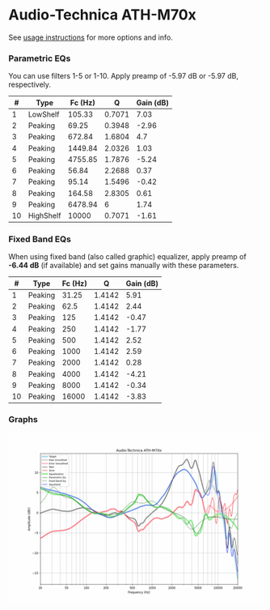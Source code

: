 # Audio-Technica ATH-M70x
See [usage instructions](https://github.com/jaakkopasanen/AutoEq#usage) for more options and info.

### Parametric EQs
You can use filters 1-5 or 1-10. Apply preamp of -5.97 dB or -5.97 dB, respectively.

|   # | Type      |   Fc (Hz) |      Q |   Gain (dB) |
|-----|-----------|-----------|--------|-------------|
|   1 | LowShelf  |    105.33 | 0.7071 |        7.03 |
|   2 | Peaking   |     69.25 | 0.3948 |       -2.96 |
|   3 | Peaking   |    672.84 | 1.6804 |        4.7  |
|   4 | Peaking   |   1449.84 | 2.0326 |        1.03 |
|   5 | Peaking   |   4755.85 | 1.7876 |       -5.24 |
|   6 | Peaking   |     56.84 | 2.2688 |        0.37 |
|   7 | Peaking   |     95.14 | 1.5496 |       -0.42 |
|   8 | Peaking   |    164.58 | 2.8305 |        0.61 |
|   9 | Peaking   |   6478.94 | 6      |        1.74 |
|  10 | HighShelf |  10000    | 0.7071 |       -1.61 |

### Fixed Band EQs
When using fixed band (also called graphic) equalizer, apply preamp of **-6.44 dB** (if available) and set gains manually with these parameters.

|   # | Type    |   Fc (Hz) |      Q |   Gain (dB) |
|-----|---------|-----------|--------|-------------|
|   1 | Peaking |     31.25 | 1.4142 |        5.91 |
|   2 | Peaking |     62.5  | 1.4142 |        2.44 |
|   3 | Peaking |    125    | 1.4142 |       -0.47 |
|   4 | Peaking |    250    | 1.4142 |       -1.77 |
|   5 | Peaking |    500    | 1.4142 |        2.52 |
|   6 | Peaking |   1000    | 1.4142 |        2.59 |
|   7 | Peaking |   2000    | 1.4142 |        0.28 |
|   8 | Peaking |   4000    | 1.4142 |       -4.21 |
|   9 | Peaking |   8000    | 1.4142 |       -0.34 |
|  10 | Peaking |  16000    | 1.4142 |       -3.83 |

### Graphs
![](./Audio-Technica%20ATH-M70x.png)
